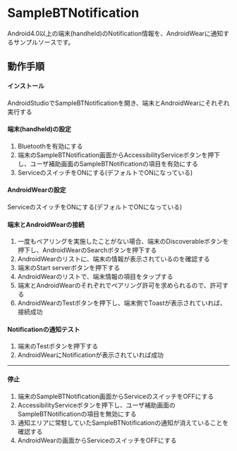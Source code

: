SampleBTNotification
====================
Android4.0以上の端末(handheld)のNotification情報を、AndroidWearに通知するサンプルソースです。

動作手順
--------
#### インストール
AndroidStudioでSampleBTNotificationを開き、端末とAndroidWearにそれぞれ実行する

#### 端末(handheld)の設定
1. Bluetoothを有効にする
2. 端末のSampleBTNotification画面からAccessibilityServiceボタンを押下し、ユーザ補助画面のSampleBTNotificationの項目を有効にする
3. ServiceのスイッチをONにする(デフォルトでONになっている)

#### AndroidWearの設定
ServiceのスイッチをONにする(デフォルトでONになっている)

#### 端末とAndroidWearの接続
1. 一度もペアリングを実施したことがない場合、端末のDiscoverableボタンを押下し、AndroidWearのSearchボタンを押下する
2. AndroidWearのリストに、端末の情報が表示されているのを確認する
3. 端末のStart serverボタンを押下する
4. AndroidWearのリストで、端末情報の項目をタップする
5. 端末とAndroidWearのそれぞれでペアリング許可を求められるので、許可する
6. AndroidWearのTestボタンを押下し、端末側でToastが表示されていれば、接続成功

#### Notificationの通知テスト
1. 端末のTestボタンを押下する
2. AndroidWearにNotificationが表示されていれば成功

--------
#### 停止
1. 端末のSampleBTNotification画面からServiceのスイッチをOFFにする
2. AccessibilityServiceボタンを押下し、ユーザ補助画面のSampleBTNotificationの項目を無効にする
3. 通知エリアに常駐していたSampleBTNotificationの通知が消えていることを確認する
4. AndroidWearの画面からServiceのスイッチをOFFにする
